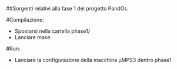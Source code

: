 ##Sorgenti relativi alla fase 1 del progetto PandOs.

#Compilazione:
- Spostarsi nella cartella phase1/ 
- Lanciare make.

#Run:
- Lanciare la configurazione della macchina µMPS3 dentro phase1